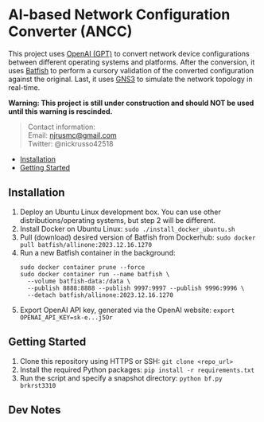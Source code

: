 # AI-based Network Configuration Converter (ANCC)
This project uses [OpenAI (GPT)](https://openai.com/) to convert network device
configurations between different operating systems and platforms. After the
conversion, it uses [Batfish](https://www.batfish.org/) to perform a cursory
validation of the converted configuration against the original. Last, it uses
[GNS3](https://www.gns3.com/) to simulate the network topology in real-time.

__Warning: This project is still under construction and should NOT be used
until this warning is rescinded.__

> Contact information:\
> Email:    njrusmc@gmail.com\
> Twitter:  @nickrusso42518

  * [Installation](#installation)
  * [Getting Started](#getting-started)

## Installation
  1. Deploy an Ubuntu Linux development box. You can use other
     distributions/operating systems, but step 2 will be different.
  2. Install Docker on Ubuntu Linux:
     `sudo ./install_docker_ubuntu.sh`
  3. Pull (download) desired version of Batfish from Dockerhub:
     `sudo docker pull batfish/allinone:2023.12.16.1270`
  4. Run a new Batfish container in the background:
     ```
     sudo docker container prune --force
     sudo docker container run --name batfish \
       --volume batfish-data:/data \
       --publish 8888:8888 --publish 9997:9997 --publish 9996:9996 \
       --detach batfish/allinone:2023.12.16.1270
     ```
  5. Export OpenAI API key, generated via the OpenAI website:
     `export OPENAI_API_KEY=sk-e...j5Or`

## Getting Started
  1. Clone this repository using HTTPS or SSH:
     `git clone <repo_url>`
  2. Install the required Python packages:
     `pip install -r requirements.txt`
  3. Run the script and specify a snapshot directory:
     `python bf.py brkrst3310`

## Dev Notes

